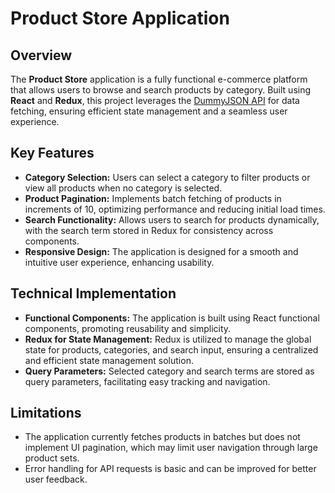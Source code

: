 # Product Store Application

## Overview

The **Product Store** application is a fully functional e-commerce platform that allows users to browse and search products by category. Built using **React** and **Redux**, this project leverages the [DummyJSON API](https://dummyjson.com/docs) for data fetching, ensuring efficient state management and a seamless user experience.

## Key Features

- **Category Selection:** Users can select a category to filter products or view all products when no category is selected.
- **Product Pagination:** Implements batch fetching of products in increments of 10, optimizing performance and reducing initial load times.
- **Search Functionality:** Allows users to search for products dynamically, with the search term stored in Redux for consistency across components.
- **Responsive Design:** The application is designed for a smooth and intuitive user experience, enhancing usability.

## Technical Implementation

- **Functional Components:** The application is built using React functional components, promoting reusability and simplicity.
- **Redux for State Management:** Redux is utilized to manage the global state for products, categories, and search input, ensuring a centralized and efficient state management solution.
- **Query Parameters:** Selected category and search terms are stored as query parameters, facilitating easy tracking and navigation.

## Limitations

- The application currently fetches products in batches but does not implement UI pagination, which may limit user navigation through large product sets.
- Error handling for API requests is basic and can be improved for better user feedback.
